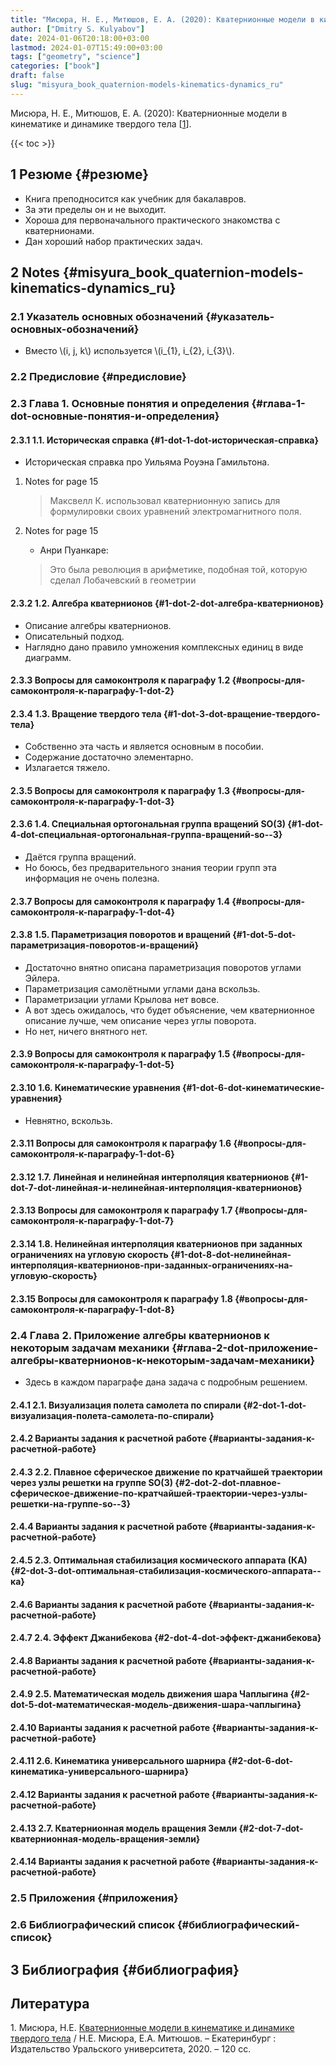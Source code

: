 ```yaml
---
title: "Мисюра, Н. Е., Митюшов, Е. А. (2020): Кватернионные модели в кинематике и динамике твердого тела"
author: ["Dmitry S. Kulyabov"]
date: 2024-01-06T20:18:00+03:00
lastmod: 2024-01-07T15:49:00+03:00
tags: ["geometry", "science"]
categories: ["book"]
draft: false
slug: "misyura_book_quaternion-models-kinematics-dynamics_ru"
---
```


Мисюра, Н. Е., Митюшов, Е. А. (2020): Кватернионные модели в кинематике и динамике твердого тела  [<a href="#citeproc_bib_item_1">1</a>].

<!--more-->

{{< toc >}}


## <span class="section-num">1</span> Резюме {#резюме}

-   Книга преподносится как учебник для бакалавров.
-   За эти пределы он и не выходит.
-   Хороша для первоначального практического знакомства с кватернионами.
-   Дан хороший набор практических задач.


## <span class="section-num">2</span> Notes {#misyura_book_quaternion-models-kinematics-dynamics_ru}


### <span class="section-num">2.1</span> Указатель основных обозначений {#указатель-основных-обозначений}

-   Вместо \\(i, j, k\\) используется \\(i\_{1}, i\_{2}, i\_{3}\\).


### <span class="section-num">2.2</span> Предисловие {#предисловие}


### <span class="section-num">2.3</span> Глава 1. Основные понятия и определения {#глава-1-dot-основные-понятия-и-определения}


#### <span class="section-num">2.3.1</span> 1.1. Историческая справка {#1-dot-1-dot-историческая-справка}

-   Историческая справка про Уильяма Роуэна Гамильтона.

<!--list-separator-->

1.  Notes for page 15

    > Максвелл К. использовал кватернионную запись для формулировки своих уравнений электромагнитного поля.

<!--list-separator-->

2.  Notes for page 15

    -   Анри Пуанкаре:

    > Это была революция в арифметике, подобная той, которую сделал Лобачевский в геометрии


#### <span class="section-num">2.3.2</span> 1.2. Алгебра кватернионов {#1-dot-2-dot-алгебра-кватернионов}

-   Описание алгебры кватернионов.
-   Описательный подход.
-   Наглядно дано правило умножения комплексных единиц в виде диаграмм.


#### <span class="section-num">2.3.3</span> Вопросы для самоконтроля к параграфу 1.2 {#вопросы-для-самоконтроля-к-параграфу-1-dot-2}


#### <span class="section-num">2.3.4</span> 1.3. Вращение твердого тела {#1-dot-3-dot-вращение-твердого-тела}

-   Собственно эта часть и является основным в пособии.
-   Содержание достаточно элементарно.
-   Излагается тяжело.


#### <span class="section-num">2.3.5</span> Вопросы для самоконтроля к параграфу 1.3 {#вопросы-для-самоконтроля-к-параграфу-1-dot-3}


#### <span class="section-num">2.3.6</span> 1.4. Специальная ортогональная группа вращений SO(3) {#1-dot-4-dot-специальная-ортогональная-группа-вращений-so--3}

-   Даётся группа вращений.
-   Но боюсь, без предварительного знания теории групп эта информация не очень полезна.


#### <span class="section-num">2.3.7</span> Вопросы для самоконтроля к параграфу 1.4 {#вопросы-для-самоконтроля-к-параграфу-1-dot-4}


#### <span class="section-num">2.3.8</span> 1.5. Параметризация поворотов и вращений {#1-dot-5-dot-параметризация-поворотов-и-вращений}

-   Достаточно внятно описана параметризация поворотов углами Эйлера.
-   Параметризация самолётными углами дана вскользь.
-   Параметризации углами Крылова нет вовсе.
-   А вот здесь ожидалось, что будет объяснение, чем кватернионное описание лучше, чем описание через углы поворота.
-   Но нет, ничего внятного нет.


#### <span class="section-num">2.3.9</span> Вопросы для самоконтроля к параграфу 1.5 {#вопросы-для-самоконтроля-к-параграфу-1-dot-5}


#### <span class="section-num">2.3.10</span> 1.6. Кинематические уравнения {#1-dot-6-dot-кинематические-уравнения}

-   Невнятно, вскользь.


#### <span class="section-num">2.3.11</span> Вопросы для самоконтроля к параграфу 1.6 {#вопросы-для-самоконтроля-к-параграфу-1-dot-6}


#### <span class="section-num">2.3.12</span> 1.7. Линейная и нелинейная интерполяция кватернионов {#1-dot-7-dot-линейная-и-нелинейная-интерполяция-кватернионов}


#### <span class="section-num">2.3.13</span> Вопросы для самоконтроля к параграфу 1.7 {#вопросы-для-самоконтроля-к-параграфу-1-dot-7}


#### <span class="section-num">2.3.14</span> 1.8. Нелинейная интерполяция кватернионов при заданных ограничениях на угловую скорость {#1-dot-8-dot-нелинейная-интерполяция-кватернионов-при-заданных-ограничениях-на-угловую-скорость}


#### <span class="section-num">2.3.15</span> Вопросы для самоконтроля к параграфу 1.8 {#вопросы-для-самоконтроля-к-параграфу-1-dot-8}


### <span class="section-num">2.4</span> Глава 2. Приложение алгебры кватернионов к некоторым задачам механики {#глава-2-dot-приложение-алгебры-кватернионов-к-некоторым-задачам-механики}

-   Здесь в каждом параграфе дана задача с подробным решением.


#### <span class="section-num">2.4.1</span> 2.1. Визуализация полета самолета по спирали {#2-dot-1-dot-визуализация-полета-самолета-по-спирали}


#### <span class="section-num">2.4.2</span> Варианты задания к расчетной работе {#варианты-задания-к-расчетной-работе}


#### <span class="section-num">2.4.3</span> 2.2. Плавное сферическое движение по кратчайшей траектории через узлы решетки на группе SO(3) {#2-dot-2-dot-плавное-сферическое-движение-по-кратчайшей-траектории-через-узлы-решетки-на-группе-so--3}


#### <span class="section-num">2.4.4</span> Варианты задания к расчетной работе {#варианты-задания-к-расчетной-работе}


#### <span class="section-num">2.4.5</span> 2.3. Оптимальная стабилизация космического аппарата (КА) {#2-dot-3-dot-оптимальная-стабилизация-космического-аппарата--ка}


#### <span class="section-num">2.4.6</span> Варианты задания к расчетной работе {#варианты-задания-к-расчетной-работе}


#### <span class="section-num">2.4.7</span> 2.4. Эффект Джанибекова {#2-dot-4-dot-эффект-джанибекова}


#### <span class="section-num">2.4.8</span> Варианты задания к расчетной работе {#варианты-задания-к-расчетной-работе}


#### <span class="section-num">2.4.9</span> 2.5. Математическая модель движения шара Чаплыгина {#2-dot-5-dot-математическая-модель-движения-шара-чаплыгина}


#### <span class="section-num">2.4.10</span> Варианты задания к расчетной работе {#варианты-задания-к-расчетной-работе}


#### <span class="section-num">2.4.11</span> 2.6. Кинематика универсального шарнира {#2-dot-6-dot-кинематика-универсального-шарнира}


#### <span class="section-num">2.4.12</span> Варианты задания к расчетной работе {#варианты-задания-к-расчетной-работе}


#### <span class="section-num">2.4.13</span> 2.7. Кватернионная модель вращения Земли {#2-dot-7-dot-кватернионная-модель-вращения-земли}


#### <span class="section-num">2.4.14</span> Варианты задания к расчетной работе {#варианты-задания-к-расчетной-работе}


### <span class="section-num">2.5</span> Приложения {#приложения}


### <span class="section-num">2.6</span> Библиографический список {#библиографический-список}


## <span class="section-num">3</span> Библиография {#библиография}

## Литература

<div class="csl-bib-body">
  <div class="csl-entry"><a id="citeproc_bib_item_1"></a>1.	Мисюра, Н.Е. <a href="https://elar.urfu.ru/bitstream/10995/94590/1/978-5-7996-3150-5_2020.pdf">Кватернионные модели в кинематике и динамике твердого тела</a> / Н.Е. Мисюра, Е.А. Митюшов. – Екатеринбург : Издательство Уральского университета, 2020. – 120 сс.</div>
</div>
